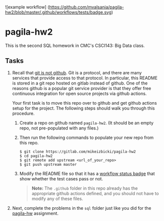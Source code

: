 ![example workflow]
(https://github.com/mvalsania/pagila-hw2/blob/master/.github/workflows/tests/badge.svg)
# pagila-hw2

This is the second SQL homework in CMC's CSCI143: Big Data class.

## Tasks

1. Recall that [git is not github](https://pedrorijo.com/blog/git-init/#what-is-not-git).
    Git is a protocol, and there are many services that provide access to that protocol.
    In particular, this README is stored in a git repo hosted on gitlab instead of github.
    One of the reasons github is a popular git service provider is that they offer free continuous integration for open source projects via github actions.

    Your first task is to move this repo over to github and get github actions setup for the project.
    The following steps should walk you through this procedure.

    1. Create a repo on github named `pagila-hw2`.
        (It should be an empty repo, not pre-populated with any files.)

    1. Then run the following commands to populate your new repo from this repo.

        ```
        $ git clone https://gitlab.com/mikeizbicki/pagila-hw2
        $ cd pagila-hw2
        $ git remote add upstream <url_of_your_repo>
        $ git push upstream master
        ```

    1. Modify the README file so that it has a [workflow status badge](https://docs.github.com/en/actions/monitoring-and-troubleshooting-workflows/adding-a-workflow-status-badge) that show whether the test cases pass or not.

        > **Note:**
        > The `.github` folder in this repo already has the appropriate github actions defined,
        > and you should not have to modify any of these files.

1. Next, complete the problems in the `sql` folder just like you did for the [pagila-hw](https://github.com/mikeizbicki/pagila-hw) assignment.
